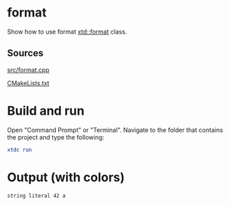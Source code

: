 # format

Show how to use format [xtd::format](https://codedocs.xyz/gammasoft71/xtd/_format_page.html) class.

## Sources

[src/format.cpp](src/format.cpp)

[CMakeLists.txt](CMakeLists.txt)

# Build and run

Open "Command Prompt" or "Terminal". Navigate to the folder that contains the project and type the following:

```cmake
xtdc run
```

# Output (with colors)

```
string literal 42 a
```


